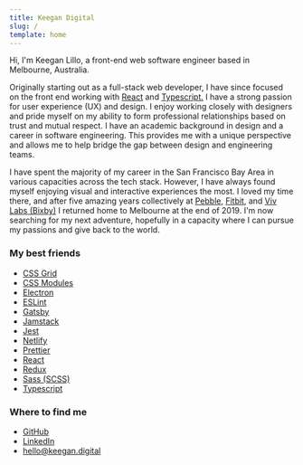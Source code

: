 ```yaml
---
title: Keegan Digital
slug: /
template: home
---
```


Hi, I'm Keegan Lillo, a front-end web software engineer based in Melbourne,
Australia.

Originally starting out as a full-stack web developer, I have since focused on
the front end working with [React](https://reactjs.org/) and
[Typescript.](https://www.typescriptlang.org/) I have a strong passion for user
experience (UX) and design. I enjoy working closely with designers and pride
myself on my ability to form professional relationships based on trust and
mutual respect. I have an academic background in design and a career in software
engineering. This provides me with a unique perspective and allows me to help
bridge the gap between design and engineering teams.

I have spent the majority of my career in the San Francisco Bay Area in various
capacities across the tech stack. However, I have always found myself enjoying
visual and interactive experiences the most. I loved my time there, and after
five amazing years collectively at
[Pebble](<https://en.wikipedia.org/wiki/Pebble_(watch)>),
[Fitbit](https://www.fitbit.com), and
[Viv Labs (Bixby)](https://bixby.developer.samsung.com/) I returned home to
Melbourne at the end of 2019. I'm now searching for my next adventure, hopefully
in a capacity where I can pursue my passions and give back to the world.

### My best friends

<div class="_gridList">

- [CSS Grid](https://developer.mozilla.org/en-US/docs/Web/CSS/CSS_Grid_Layout)
- [CSS Modules](https://github.com/css-modules/css-modules)
- [Electron](https://www.electronjs.org)
- [ESLint](https://eslint.org)
- [Gatsby](https://www.gatsbyjs.org)
- [Jamstack](https://jamstack.org/)
- [Jest](https://jestjs.io/)
- [Netlify](https://jestjs.io/)
- [Prettier](https://prettier.io)
- [React](https://reactjs.org)
- [Redux](https://redux.js.org)
- [Sass (SCSS)](https://sass-lang.com)
- [Typescript](https://www.typescriptlang.org)

</div>

### Where to find me

<div class="_gridList">

- [GitHub](https://github.com/keegan-lillo/)
- [LinkedIn](https://www.linkedin.com/in/keegan-lillo/)
- [hello@keegan.digital](mailto:hello@keegan.digital)

</div>
